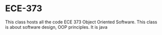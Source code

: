 # ECE-373
This class hosts all the code ECE 373 Object Oriented Software. This class is about software design, OOP principles. It is java
